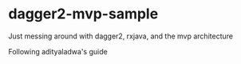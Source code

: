 # dagger2-mvp-sample
Just messing around with dagger2, rxjava, and the mvp architecture

Following adityaladwa's guide
